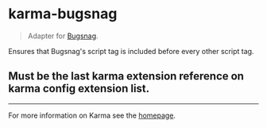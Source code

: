 # karma-bugsnag

> Adapter for [Bugsnag](https://bugsnag.com/).

Ensures that Bugsnag's script tag is included before every other script tag.

## Must be the last karma extension reference on karma config extension list.

----

For more information on Karma see the [homepage].


[homepage]: http://karma-runner.github.io/
